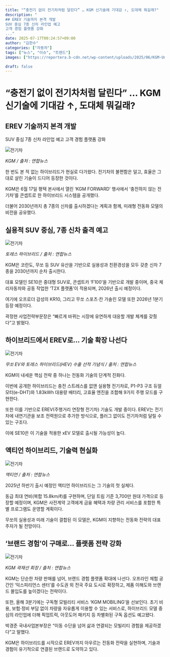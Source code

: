 ```yaml
---
title: "“충전기 없이 전기차처럼 달린다” … KGM 신기술에 기대감 ↑, 도대체 뭐길래?"
description: "
## EREV 기술까지 본격 개발
SUV 중심 7종 신차 라인업 예고
고객 경험 플랫폼 강화
..."
date: 2025-07-17T00:24:57+09:00
author: "김한수"
categories: ["자동차"]
tags: ["뉴스", "이슈", "트렌드"]
images: ["https://reportera.b-cdn.net/wp-content/uploads/2025/06/KGM-Unveils-Hybrid-System-Without-Charging-1024x576.jpg"]

draft: false
---
```


# “충전기 없이 전기차처럼 달린다” … KGM 신기술에 기대감 ↑, 도대체 뭐길래?


## EREV 기술까지 본격 개발
SUV 중심 7종 신차 라인업 예고
고객 경험 플랫폼 강화


![전기차](https://reportera.b-cdn.net/wp-content/uploads/2025/06/KGM-Unveils-Hybrid-System-Without-Charging-1024x576.jpg)

*KGM  / 출처 : 연합뉴스*

한 번도 본 적 없는 하이브리드가 현실로 다가왔다. 전기차의 불편함은 덜고, 효율은 그대로 살린 기술이 드디어 등장한 것이다.

KGM은 6월 17일 평택 본사에서 열린 ‘KGM FORWARD’ 행사에서 ‘충전하지 않는 전기차’를 콘셉트로 한 하이브리드 시스템을 공개했다.

더불어 2030년까지 총 7종의 신차를 출시하겠다는 계획과 함께, 미래형 전동화 모델의 비전을 공유했다.


## 실용적 SUV 중심, 7종 신차 출격 예고


![전기차](https://reportera.b-cdn.net/wp-content/uploads/2025/06/KGM-Unveils-Hybrid-System-Without-Charging-2-1024x576.jpg)

*토레스 하이브리드 / 출처 : 연합뉴스*

KGM은 코란도, 무쏘 등 SUV 유산을 기반으로 실용성과 친환경성을 모두 갖춘 신차 7종을 2030년까지 순차 출시한다.

대표 모델인 SE10은 중대형 SUV로, 콘셉트카 ‘F100’을 기반으로 개발 중이며, 중국 체리자동차와 공동 작업한 ‘T2X 플랫폼’이 적용되며, 2026년 출시 예정이다.

여기에 오프로더 감성의 KR10, 그리고 무쏘 스포츠·칸 가솔린 모델 또한 2026년 1분기 등장 예정이다.

곽정현 사업전략부문장은 “빠르게 바뀌는 시장에 유연하게 대응할 개발 체계를 갖췄다”고 밝혔다.


## 하이브리드에서 EREV로… 기술 확장 나선다


![전기차](https://reportera.b-cdn.net/wp-content/uploads/2025/06/KGM-Unveils-Hybrid-System-Without-Charging-4-1024x576.jpg)

*무쏘 EV와 토레스 하이브리드(HEV) 수출 선적 기념식 / 출처 : 연합뉴스*

KGM이 내세운 핵심 전략 중 하나는 전동화 기술의 단계적 진화다.

이번에 공개한 하이브리드는 충전 스트레스를 없앤 실용형 전기차로, P1-P3 구조 듀얼모터(e-DHT)와 1.83kWh 대용량 배터리, 고효율 엔진을 조합해 9가지 주행 모드를 구현한다.

또한 이를 기반으로 EREV(주행거리 연장형 전기차) 기술도 개발 중이다. EREV는 전기차에 내연기관을 보조 전력원으로 추가한 방식으로, 플러그 없이도 전기차처럼 달릴 수 있는 구조다.

이에 SE10은 이 기술을 적용한 xEV 모델로 출시될 가능성이 높다.


## 액티언 하이브리드, 기술력 현실화


![전기차](https://reportera.b-cdn.net/wp-content/uploads/2025/06/KGM-Unveils-Hybrid-System-Without-Charging-1-1024x576.jpg)

*액티언 / 출처 : 연합뉴스*

2025년 하반기 출시 예정인 액티언 하이브리드는 그 기술의 첫 실체다.

동급 최대 연비(복합 15.8km/ℓ)를 구현하며, 단일 트림 기준 3,700만 원대 가격으로 등장할 예정이며, KGM은 사전계약 고객에게 금융 혜택과 차량 관리 서비스를 포함한 특별 프로그램도 운영할 계획이다.

무쏘의 실용성과 미래 기술이 결합된 이 모델은, KGM이 지향하는 전동화 전략의 대표 주자가 될 전망이다.


## ‘브랜드 경험’이 구매로… 플랫폼 전략 강화


![전기차](https://reportera.b-cdn.net/wp-content/uploads/2025/06/KGM-Unveils-Hybrid-System-Without-Charging-3-1024x576.jpg)

*KGM 곽재선 회장 / 출처 : 연합뉴스*

KGM는 단순한 차량 판매를 넘어, 브랜드 경험 플랫폼 확대에 나선다. 오프라인 체험 공간인 ‘익스피리언스 센터’를 수도권 외 전국 주요 도시로 확장하고, 제품 이해도와 브랜드 몰입도를 높이겠다는 전략이다.

또한, 올해 3분기에는 구독형 모빌리티 서비스 ‘KGM MOBILING’을 선보인다. 초기 비용, 보험·정비 부담 없이 차량을 자유롭게 이용할 수 있는 서비스로, 하이브리드 모델 중심의 라인업에 더해 픽업트럭, 아웃도어 패키지 등 차별화된 구독 옵션도 예고됐다.

박경준 국내사업본부장은 “이동 수단을 넘어 삶과 연결되는 모빌리티 경험을 제공하겠다”고 말했다.

KGM은 하이브리드를 시작으로 EREV까지 아우르는 전동화 전략을 실현하며, 기술과 경험이 유기적으로 연결된 브랜드로 도약하고 있다.

